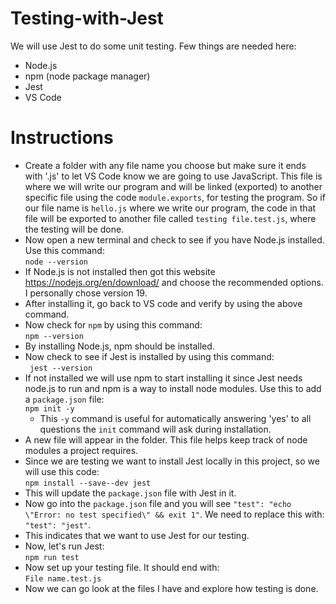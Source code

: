 # Testing-with-Jest
We will use Jest to do some unit testing. Few things are needed here:
* Node.js
* npm (node package manager)
* Jest
* VS Code

# Instructions
* Create a folder with any file name you choose but make sure it ends with '.js' to let VS Code know we are going to use JavaScript. This file is where we will write our program and will be linked (exported) to another specific file using the code ```module.exports```, for testing the program. So if our file name is ```hello.js``` where we write our program, the code in that file will be exported to another file called ```testing file.test.js```, where the testing will be done.
* Now open a new terminal and check to see if you have Node.js installed. Use this command:  
```node --version```
* If Node.js is not installed then got this website https://nodejs.org/en/download/ and choose the recommended options. I personally chose version 19.
* After installing it, go back to VS code and verify by using the above command.
* Now check for ```npm``` by using this command:  
```npm --version```
* By installing Node.js, npm should be installed.
* Now check to see if Jest is installed by using this command:  
``` jest --version```
* If not installed we will use npm to start installing it since Jest needs node.js to run and npm is a way to install node modules. Use this to add a ```package.json``` file:  
```npm init -y```
  * This ```-y``` command is useful for automatically answering 'yes' to all questions the ```init``` command will ask during installation.
* A new file will appear in the folder. This file helps keep track of node modules a project requires.
* Since we are testing we want to install Jest locally in this project, so we will use this code:  
```npm install --save--dev jest```
* This will update the ```package.json``` file with Jest in it.
* Now go into the ```package.json``` file and you will see ```"test": "echo \"Error: no test specified\" && exit 1"```. We need to replace this with:  
```"test": "jest"```.
 * This indicates that we want to use Jest for our testing.
* Now, let's run Jest:  
```npm run test```
* Now set up your testing file. It should end with:  
```File name.test.js```
* Now we can go look at the files I have and explore how testing is done.

